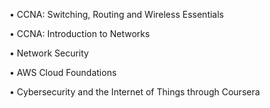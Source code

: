 

• CCNA: Switching, Routing and Wireless Essentials

• CCNA: Introduction to Networks

• Network Security

• AWS Cloud Foundations

• Cybersecurity and the Internet of Things through Coursera
